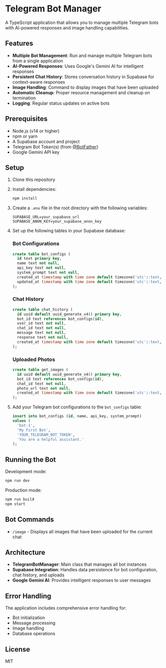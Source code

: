 # Telegram Bot Manager

A TypeScript application that allows you to manage multiple Telegram bots with AI-powered responses and image handling capabilities.

## Features

- **Multiple Bot Management**: Run and manage multiple Telegram bots from a single application
- **AI-Powered Responses**: Uses Google's Gemini AI for intelligent responses
- **Persistent Chat History**: Stores conversation history in Supabase for context-aware responses
- **Image Handling**: Command to display images that have been uploaded
- **Automatic Cleanup**: Proper resource management and cleanup on termination
- **Logging**: Regular status updates on active bots

## Prerequisites

- Node.js (v14 or higher)
- npm or yarn
- A Supabase account and project
- Telegram Bot Token(s) (from [@BotFather](https://t.me/botfather))
- Google Gemini API key

## Setup

1. Clone this repository
2. Install dependencies:
   ```bash
   npm install
   ```
3. Create a `.env` file in the root directory with the following variables:
   ```
   SUPABASE_URL=your_supabase_url
   SUPABASE_ANON_KEY=your_supabase_anon_key
   ```

4. Set up the following tables in your Supabase database:

   ### Bot Configurations

   ```sql
   create table bot_configs (
     id text primary key,
     name text not null,
     api_key text not null,
     system_prompt text not null,
     created_at timestamp with time zone default timezone('utc'::text, now()) not null,
     updated_at timestamp with time zone default timezone('utc'::text, now()) not null
   );
   ```

   ### Chat History

   ```sql
   create table chat_history (
     id uuid default uuid_generate_v4() primary key,
     bot_id text references bot_configs(id),
     user_id text not null,
     chat_id text not null,
     message text not null,
     response text not null,
     created_at timestamp with time zone default timezone('utc'::text, now()) not null
   );
   ```

   ### Uploaded Photos

   ```sql
   create table get_images (
     id uuid default uuid_generate_v4() primary key,
     bot_id text references bot_configs(id),
     chat_id text not null,
     photo_url text not null,
     created_at timestamp with time zone default timezone('utc'::text, now()) not null
   );
   ```

5. Add your Telegram bot configurations to the `bot_configs` table:
   ```sql
   insert into bot_configs (id, name, api_key, system_prompt)
   values (
     'bot-1',
     'My First Bot',
     'YOUR_TELEGRAM_BOT_TOKEN',
     'You are a helpful assistant.'
   );
   ```

## Running the Bot

Development mode:
```bash
npm run dev
```

Production mode:
```bash
npm run build
npm start
```

## Bot Commands

- `/image` - Displays all images that have been uploaded for the current chat

## Architecture

- **TelegramBotManager**: Main class that manages all bot instances
- **Supabase Integration**: Handles data persistence for bot configuration, chat history, and uploads
- **Google Gemini AI**: Provides intelligent responses to user messages

## Error Handling

The application includes comprehensive error handling for:
- Bot initialization
- Message processing
- Image handling
- Database operations

## License

MIT

